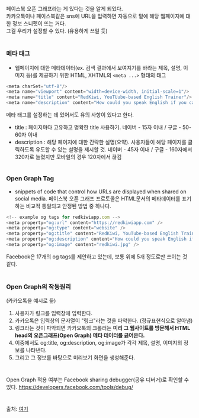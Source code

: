 페이스북 오픈 그래프라는 게 있다는 것을 알게 되었다.  
카카오톡이나 페이스북같은 sns에 URL을 입력하면 자동으로 밑에 해당 웹페이지에 대한 정보 스니펫이 뜨는 거다.  
그걸 우리가 설정할 수 있다. (유용하게 쓰일 듯)
#
### 메타 태그
- 웹페이지에 대한 메타데이터(ex. 검색 결과에서 보여지기를 바라는 제목, 설명, 이미지 등)를 제공하기 위한 HTML, XHTML의 `<meta ...>` 형태의 태그
```javascript
<meta charSet="utf-8"/>
<meta name="viewport" content="width=device-width, initial-scale=1"/>
<meta name="title" content="RedKiwi, YouTUube-based English Trainer"/>
<meta name="description" content="How could you speak English if you cannot understand it? It&#x27;s time to improve your English listening skills! Try RedKiwi right now :)"/>
```
메타 태그를 설정하는 데 있어서도 유의 사항이 있다고 한다.
- title : 페이지마다 고유하고 명확한 title 사용하기. 네이버 - 15자 이내 / 구글 - 50-60자 이내
- description : 해당 페이지에 대한 간략한 설명(요약). 사용자들이 해당 페이지를 클릭하도록 유도할 수 있는 설명을 제시할 것. 네이버 - 45자 이내 / 구글 - 160자에서 320자로 늘렸지만 모바일의 경우 120자에서 끊김
#
### Open Graph Tag
- snippets of code that control how URLs are displayed when shared on social media.
페이스북 오픈 그래프 프로토콜은 HTML문서의 메타데이터를 표기하는 비교적 통일되고 안정된 방법 중 하나다.  
```javascript
<!-- example og tags for redkiwiapp.com -->
<meta property="og:url" content="https://redkiwiapp.com" />
<meta property="og:type" content="website" />
<meta property="og:title" content="RedKiwi, YouTube-based English Trainer" />
<meta property="og:description" content="How could you speak English if you cannot understand it? It's time to improve your English listening skills! Try RedKiwi right now :)" />
<meta property="og:image" content="redkiwi.jpg" />
```
Facebook은 17개의 og tags를 제안하고 있는데, 보통 위에 5개 정도로만 쓰이는 것 같다.  
#
### Open Graph의 작동원리
(카카오톡을 예시로 듦)
1. 사용자가 링크를 입력창에 입력한다.
2. 카카오톡은 입력창의 문자열이 "링크"라는 것을 파악한다. (정규표현식으로 알아냄)
3. 링크라는 것이 파악되면 카카오톡의 크롤러는 **미리 그 웹사이트를 방문해서 HTML head의 오픈그래프(Open Graph) 메타 데이터를 긁어온다.**
4. 이중에서도 og:title, og:description, og:image가 각각 제목, 설명, 이미지의 정보를 나타낸다.
5. 그리고 그 정보를 바탕으로 미리보기 화면을 생성해준다.
#
Open Graph 적용 여부는 Facebook sharing debugger(공유 디버거)로 확인할 수 있다.
https://developers.facebook.com/tools/debug/
#
출처: [여기](https://velog.io/@sso/open-graph-tag-%EC%95%8C%EC%95%84%EB%B3%B4%EA%B8%B0)
